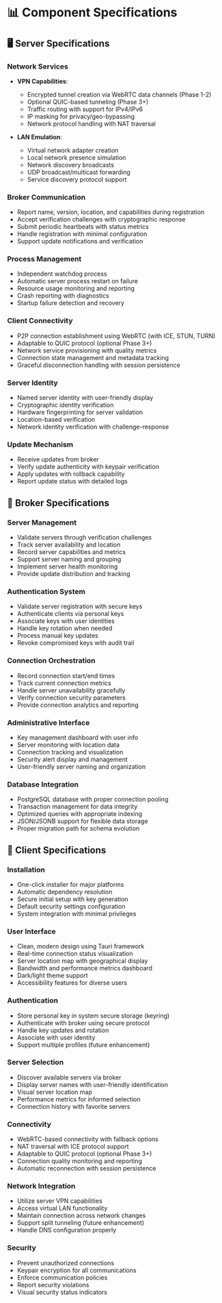 # 📊 **Component Specifications**

## 🖥️ **Server Specifications**

### Network Services

- **VPN Capabilities**:
  - Encrypted tunnel creation via WebRTC data channels (Phase 1-2)
  - Optional QUIC-based tunneling (Phase 3+)
  - Traffic routing with support for IPv4/IPv6
  - IP masking for privacy/geo-bypassing
  - Network protocol handling with NAT traversal

- **LAN Emulation**:
  - Virtual network adapter creation
  - Local network presence simulation
  - Network discovery broadcasts
  - UDP broadcast/multicast forwarding
  - Service discovery protocol support

### Broker Communication

- Report name, version, location, and capabilities during registration
- Accept verification challenges with cryptographic response
- Submit periodic heartbeats with status metrics
- Handle registration with minimal configuration
- Support update notifications and verification

### Process Management

- Independent watchdog process
- Automatic server process restart on failure
- Resource usage monitoring and reporting
- Crash reporting with diagnostics
- Startup failure detection and recovery

### Client Connectivity

- P2P connection establishment using WebRTC (with ICE, STUN, TURN)
- Adaptable to QUIC protocol (optional Phase 3+)
- Network service provisioning with quality metrics
- Connection state management and metadata tracking
- Graceful disconnection handling with session persistence

### Server Identity

- Named server identity with user-friendly display
- Cryptographic identity verification
- Hardware fingerprinting for server validation
- Location-based verification
- Network identity verification with challenge-response

### Update Mechanism

- Receive updates from broker
- Verify update authenticity with keypair verification
- Apply updates with rollback capability
- Report update status with detailed logs

## 🔄 **Broker Specifications**

### Server Management

- Validate servers through verification challenges
- Track server availability and location
- Record server capabilities and metrics
- Support server naming and grouping
- Implement server health monitoring
- Provide update distribution and tracking

### Authentication System

- Validate server registration with secure keys
- Authenticate clients via personal keys
- Associate keys with user identities
- Handle key rotation when needed
- Process manual key updates
- Revoke compromised keys with audit trail

### Connection Orchestration

- Record connection start/end times
- Track current connection metrics
- Handle server unavailability gracefully
- Verify connection security parameters
- Provide connection analytics and reporting

### Administrative Interface

- Key management dashboard with user info
- Server monitoring with location data
- Connection tracking and visualization
- Security alert display and management
- User-friendly server naming and organization

### Database Integration

- PostgreSQL database with proper connection pooling
- Transaction management for data integrity
- Optimized queries with appropriate indexing
- JSON/JSONB support for flexible data storage
- Proper migration path for schema evolution

## 📱 **Client Specifications**

### Installation

- One-click installer for major platforms
- Automatic dependency resolution
- Secure initial setup with key generation
- Default security settings configuration
- System integration with minimal privileges

### User Interface

- Clean, modern design using Tauri framework
- Real-time connection status visualization
- Server location map with geographical display
- Bandwidth and performance metrics dashboard
- Dark/light theme support
- Accessibility features for diverse users

### Authentication

- Store personal key in system secure storage (keyring)
- Authenticate with broker using secure protocol
- Handle key updates and rotation
- Associate with user identity
- Support multiple profiles (future enhancement)

### Server Selection

- Discover available servers via broker
- Display server names with user-friendly identification
- Visual server location map
- Performance metrics for informed selection
- Connection history with favorite servers

### Connectivity

- WebRTC-based connectivity with fallback options
- NAT traversal with ICE protocol support
- Adaptable to QUIC protocol (optional Phase 3+)
- Connection quality monitoring and reporting
- Automatic reconnection with session persistence

### Network Integration

- Utilize server VPN capabilities
- Access virtual LAN functionality
- Maintain connection across network changes
- Support split tunneling (future enhancement)
- Handle DNS configuration properly

### Security

- Prevent unauthorized connections
- Keypair encryption for all communications
- Enforce communication policies
- Report security violations
- Visual security status indicators
